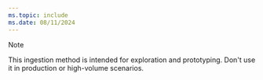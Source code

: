 ```yaml
---
ms.topic: include
ms.date: 08/11/2024
---
```


> [!NOTE]
> This ingestion method is intended for exploration and prototyping. Don't use it in production or high-volume scenarios.
